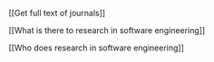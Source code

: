 [[Get full text of journals]]

[[What is there to research in software engineering]]

[[Who does research in software engineering]]



